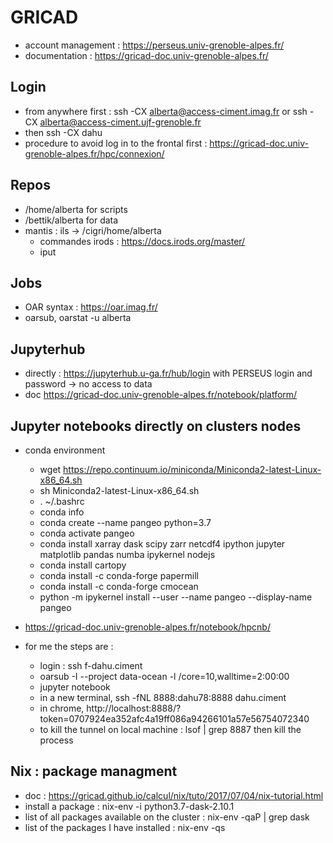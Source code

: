 # GRICAD 

 - account management : https://perseus.univ-grenoble-alpes.fr/
 - documentation : https://gricad-doc.univ-grenoble-alpes.fr/
 
 ## Login
 
  - from anywhere first : ssh -CX alberta@access-ciment.imag.fr or ssh -CX alberta@access-ciment.ujf-grenoble.fr
  - then ssh -CX dahu
  - procedure to avoid log in to the frontal first : https://gricad-doc.univ-grenoble-alpes.fr/hpc/connexion/
  
 ## Repos
 
   - /home/alberta for scripts
   - /bettik/alberta for data
   - mantis : ils -> /cigri/home/alberta
     - commandes irods : https://docs.irods.org/master/
     - iput
     
 ## Jobs
 
   - OAR syntax : https://oar.imag.fr/
   - oarsub, oarstat -u alberta
   
 ## Jupyterhub
 
   - directly : https://jupyterhub.u-ga.fr/hub/login with PERSEUS login and password -> no access to data
   - doc https://gricad-doc.univ-grenoble-alpes.fr/notebook/platform/
   
 ## Jupyter notebooks directly on clusters nodes
 
   - conda environment
     - wget
https://repo.continuum.io/miniconda/Miniconda2-latest-Linux-x86_64.sh
     - sh Miniconda2-latest-Linux-x86_64.sh
     - . ~/.bashrc
     - conda info
     - conda create --name pangeo  python=3.7
     - conda activate pangeo
     - conda install xarray dask scipy zarr netcdf4 ipython jupyter matplotlib pandas numba ipykernel nodejs
     - conda install cartopy
     - conda install -c conda-forge papermill
     - conda install -c conda-forge cmocean
     - python -m ipykernel install --user --name pangeo --display-name pangeo
     

     
 
   - https://gricad-doc.univ-grenoble-alpes.fr/notebook/hpcnb/
   - for me the steps are :
     - login : ssh f-dahu.ciment
     - oarsub -I --project data-ocean -l /core=10,walltime=2:00:00
     - jupyter notebook
     - in a new terminal, ssh -fNL 8888:dahu78:8888 dahu.ciment
     - in chrome, http://localhost:8888/?token=0707924ea352afc4a19ff086a94266101a57e56754072340
     - to kill the tunnel on local machine : lsof | grep 8887 then kill the process
    
 ## Nix : package managment
 
   - doc : https://gricad.github.io/calcul/nix/tuto/2017/07/04/nix-tutorial.html
   - install a package : nix-env -i python3.7-dask-2.10.1
   - list of all packages available on the cluster : nix-env -qaP | grep dask
   - list of the packages I have installed : nix-env -qs


